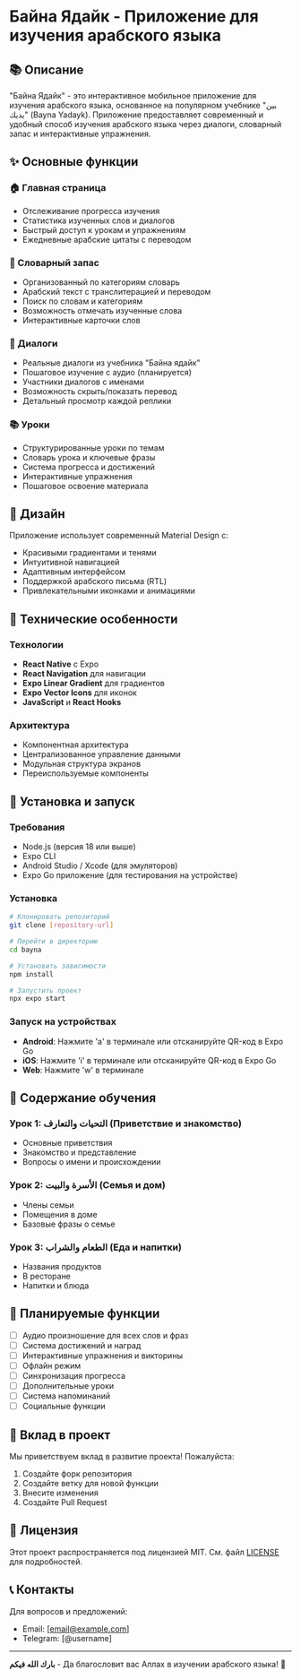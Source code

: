 # Байна Ядайк - Приложение для изучения арабского языка

## 📚 Описание

"Байна Ядайк" - это интерактивное мобильное приложение для изучения арабского языка, основанное на популярном учебнике "بين يديك" (Bayna Yadayk). Приложение предоставляет современный и удобный способ изучения арабского языка через диалоги, словарный запас и интерактивные упражнения.

## ✨ Основные функции

### 🏠 Главная страница
- Отслеживание прогресса изучения
- Статистика изученных слов и диалогов
- Быстрый доступ к урокам и упражнениям
- Ежедневные арабские цитаты с переводом

### 📖 Словарный запас
- Организованный по категориям словарь
- Арабский текст с транслитерацией и переводом
- Поиск по словам и категориям
- Возможность отмечать изученные слова
- Интерактивные карточки слов

### 💬 Диалоги
- Реальные диалоги из учебника "Байна ядайк"
- Пошаговое изучение с аудио (планируется)
- Участники диалогов с именами
- Возможность скрыть/показать перевод
- Детальный просмотр каждой реплики

### 📚 Уроки
- Структурированные уроки по темам
- Словарь урока и ключевые фразы
- Система прогресса и достижений
- Интерактивные упражнения
- Пошаговое освоение материала

## 🎨 Дизайн

Приложение использует современный Material Design с:
- Красивыми градиентами и тенями
- Интуитивной навигацией
- Адаптивным интерфейсом
- Поддержкой арабского письма (RTL)
- Привлекательными иконками и анимациями

## 🚀 Технические особенности

### Технологии
- **React Native** с Expo
- **React Navigation** для навигации
- **Expo Linear Gradient** для градиентов
- **Expo Vector Icons** для иконок
- **JavaScript** и **React Hooks**

### Архитектура
- Компонентная архитектура
- Централизованное управление данными
- Модульная структура экранов
- Переиспользуемые компоненты

## 📱 Установка и запуск

### Требования
- Node.js (версия 18 или выше)
- Expo CLI
- Android Studio / Xcode (для эмуляторов)
- Expo Go приложение (для тестирования на устройстве)

### Установка
```bash
# Клонировать репозиторий
git clone [repository-url]

# Перейти в директорию
cd bayna

# Установить зависимости
npm install

# Запустить проект
npx expo start
```

### Запуск на устройствах
- **Android**: Нажмите 'a' в терминале или отсканируйте QR-код в Expo Go
- **iOS**: Нажмите 'i' в терминале или отсканируйте QR-код в Expo Go
- **Web**: Нажмите 'w' в терминале

## 📖 Содержание обучения

### Урок 1: التحيات والتعارف (Приветствие и знакомство)
- Основные приветствия
- Знакомство и представление
- Вопросы о имени и происхождении

### Урок 2: الأسرة والبيت (Семья и дом)
- Члены семьи
- Помещения в доме
- Базовые фразы о семье

### Урок 3: الطعام والشراب (Еда и напитки)
- Названия продуктов
- В ресторане
- Напитки и блюда

## 🎯 Планируемые функции

- [ ] Аудио произношение для всех слов и фраз
- [ ] Система достижений и наград
- [ ] Интерактивные упражнения и викторины
- [ ] Офлайн режим
- [ ] Синхронизация прогресса
- [ ] Дополнительные уроки
- [ ] Система напоминаний
- [ ] Социальные функции

## 🤝 Вклад в проект

Мы приветствуем вклад в развитие проекта! Пожалуйста:

1. Создайте форк репозитория
2. Создайте ветку для новой функции
3. Внесите изменения
4. Создайте Pull Request

## 📄 Лицензия

Этот проект распространяется под лицензией MIT. См. файл [LICENSE](LICENSE) для подробностей.

## 📞 Контакты

Для вопросов и предложений:
- Email: [email@example.com]
- Telegram: [@username]

---

**بارك الله فيكم** - Да благословит вас Аллах в изучении арабского языка! 🤲 
